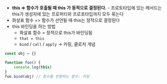 - **this => 함수가 호출될 때 this 가 동적으로 결정된다.**
		- 프로토타입에 있는 메서드는 this가 생성자에 있는 프로퍼티와 프로포타입까지 모두 묶는다
- 화살표 함수 => 함수가 선언될 때 this는 정적으로 결정된다
- this 바인딩을 하는 방법
	- 화살표 함수 = 정적으로 this가 바인딩됨
	- `that = this`
	- `bind` / `call` / `apply` -> 커링, 클로저 개념
```js
const obj = {}

function foo() {
	console.log(this)
}
foo.bind(obj) // 함수를 반환하는 함수: 커링
```